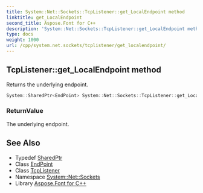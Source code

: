 ```yaml
---
title: System::Net::Sockets::TcpListener::get_LocalEndpoint method
linktitle: get_LocalEndpoint
second_title: Aspose.Font for C++
description: 'System::Net::Sockets::TcpListener::get_LocalEndpoint method. Returns the underlying endpoint in C++.'
type: docs
weight: 1000
url: /cpp/system.net.sockets/tcplistener/get_localendpoint/
---
```

## TcpListener::get_LocalEndpoint method


Returns the underlying endpoint.

```cpp
System::SharedPtr<EndPoint> System::Net::Sockets::TcpListener::get_LocalEndpoint()
```


### ReturnValue

The underlying endpoint.

## See Also

* Typedef [SharedPtr](../../../system/sharedptr/)
* Class [EndPoint](../../../system.net/endpoint/)
* Class [TcpListener](../)
* Namespace [System::Net::Sockets](../../)
* Library [Aspose.Font for C++](../../../)
